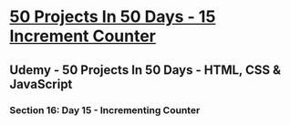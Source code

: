 # [50 Projects In 50 Days - 15 Increment Counter](https://arpadgbondor.github.io/50_Projects_In_50_Days-15_Increment_Counter/)

## Udemy - 50 Projects In 50 Days - HTML, CSS & JavaScript
### Section 16: Day 15 - Incrementing Counter

